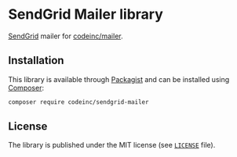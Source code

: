 # SendGrid Mailer library

[SendGrid](https://sendgrid.com/) mailer for [codeinc/mailer](https://github.com/CodeIncHQ/Mailer).

## Installation

This library is available through [Packagist](https://packagist.org/packages/codeinc/aws-ses-mailer) and can be installed using [Composer](https://getcomposer.org/): 

```bash
composer require codeinc/sendgrid-mailer
```


## License

The library is published under the MIT license (see [`LICENSE`](LICENSE) file).